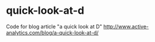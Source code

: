 # quick-look-at-d
Code for blog article "a quick look at D" http://www.active-analytics.com/blog/a-quick-look-at-d/
